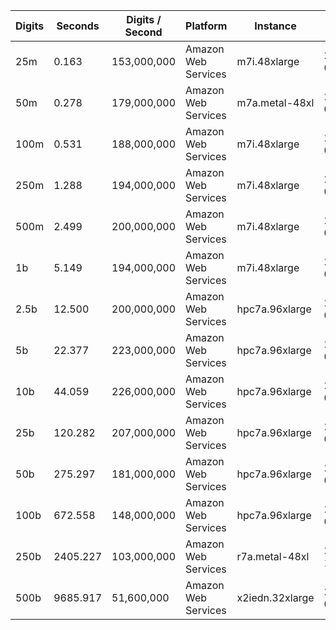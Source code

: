| Digits | Seconds | Digits / Second | Platform | Instance | Date | Files |
| ------ | ------- | --------------- | -------- | -------- | ---- | ----- |
| 25m | 0.163 | 153,000,000 | Amazon Web Services | m7i.48xlarge | 2023-08-08 | [cfg](../Amazon%20Web%20Services/m7i.48xlarge/Pi%20%5Bchudnovsky%5D/Pi%20-%2020230808-211108.cfg) [out](../Amazon%20Web%20Services/m7i.48xlarge/Pi%20%5Bchudnovsky%5D/Pi%20-%2020230808-211108.out) [txt](../Amazon%20Web%20Services/m7i.48xlarge/Pi%20%5Bchudnovsky%5D/Pi%20-%2020230808-211108.txt) |
| 50m | 0.278 | 179,000,000 | Amazon Web Services | m7a.metal-48xl | 2023-08-25 | [cfg](../Amazon%20Web%20Services/m7a.metal-48xl/Pi%20%5Bchudnovsky%5D/Pi%20-%2020230825-205101.cfg) [out](../Amazon%20Web%20Services/m7a.metal-48xl/Pi%20%5Bchudnovsky%5D/Pi%20-%2020230825-205101.out) [txt](../Amazon%20Web%20Services/m7a.metal-48xl/Pi%20%5Bchudnovsky%5D/Pi%20-%2020230825-205101.txt) |
| 100m | 0.531 | 188,000,000 | Amazon Web Services | m7i.48xlarge | 2023-08-08 | [cfg](../Amazon%20Web%20Services/m7i.48xlarge/Pi%20%5Bchudnovsky%5D/Pi%20-%2020230808-210737.cfg) [out](../Amazon%20Web%20Services/m7i.48xlarge/Pi%20%5Bchudnovsky%5D/Pi%20-%2020230808-210737.out) [txt](../Amazon%20Web%20Services/m7i.48xlarge/Pi%20%5Bchudnovsky%5D/Pi%20-%2020230808-210737.txt) |
| 250m | 1.288 | 194,000,000 | Amazon Web Services | m7i.48xlarge | 2023-08-08 | [cfg](../Amazon%20Web%20Services/m7i.48xlarge/Pi%20%5Bchudnovsky%5D/Pi%20-%2020230808-211629.cfg) [out](../Amazon%20Web%20Services/m7i.48xlarge/Pi%20%5Bchudnovsky%5D/Pi%20-%2020230808-211629.out) [txt](../Amazon%20Web%20Services/m7i.48xlarge/Pi%20%5Bchudnovsky%5D/Pi%20-%2020230808-211629.txt) |
| 500m | 2.499 | 200,000,000 | Amazon Web Services | m7i.48xlarge | 2023-08-06 | [cfg](../Amazon%20Web%20Services/m7i.48xlarge/Pi%20%5Bchudnovsky%5D/Pi%20-%2020230806-121704.cfg) [out](../Amazon%20Web%20Services/m7i.48xlarge/Pi%20%5Bchudnovsky%5D/Pi%20-%2020230806-121704.out) [txt](../Amazon%20Web%20Services/m7i.48xlarge/Pi%20%5Bchudnovsky%5D/Pi%20-%2020230806-121704.txt) |
| 1b | 5.149 | 194,000,000 | Amazon Web Services | m7i.48xlarge | 2023-08-08 | [cfg](../Amazon%20Web%20Services/m7i.48xlarge/Pi%20%5Bchudnovsky%5D/Pi%20-%2020230808-211549.cfg) [out](../Amazon%20Web%20Services/m7i.48xlarge/Pi%20%5Bchudnovsky%5D/Pi%20-%2020230808-211549.out) [txt](../Amazon%20Web%20Services/m7i.48xlarge/Pi%20%5Bchudnovsky%5D/Pi%20-%2020230808-211549.txt) |
| 2.5b | 12.500 | 200,000,000 | Amazon Web Services | hpc7a.96xlarge | 2023-08-18 | [cfg](../Amazon%20Web%20Services/hpc7a.96xlarge/Pi%20%5Bchudnovsky%5D/Pi%20-%2020230818-194144.cfg) [out](../Amazon%20Web%20Services/hpc7a.96xlarge/Pi%20%5Bchudnovsky%5D/Pi%20-%2020230818-194144.out) [txt](../Amazon%20Web%20Services/hpc7a.96xlarge/Pi%20%5Bchudnovsky%5D/Pi%20-%2020230818-194144.txt) |
| 5b | 22.377 | 223,000,000 | Amazon Web Services | hpc7a.96xlarge | 2023-08-18 | [cfg](../Amazon%20Web%20Services/hpc7a.96xlarge/Pi%20%5Bchudnovsky%5D/Pi%20-%2020230818-194306.cfg) [out](../Amazon%20Web%20Services/hpc7a.96xlarge/Pi%20%5Bchudnovsky%5D/Pi%20-%2020230818-194306.out) [txt](../Amazon%20Web%20Services/hpc7a.96xlarge/Pi%20%5Bchudnovsky%5D/Pi%20-%2020230818-194306.txt) |
| 10b | 44.059 | 226,000,000 | Amazon Web Services | hpc7a.96xlarge | 2023-08-18 | [cfg](../Amazon%20Web%20Services/hpc7a.96xlarge/Pi%20%5Bchudnovsky%5D/Pi%20-%2020230818-195319.cfg) [out](../Amazon%20Web%20Services/hpc7a.96xlarge/Pi%20%5Bchudnovsky%5D/Pi%20-%2020230818-195319.out) [txt](../Amazon%20Web%20Services/hpc7a.96xlarge/Pi%20%5Bchudnovsky%5D/Pi%20-%2020230818-195319.txt) |
| 25b | 120.282 | 207,000,000 | Amazon Web Services | hpc7a.96xlarge | 2023-08-18 | [cfg](../Amazon%20Web%20Services/hpc7a.96xlarge/Pi%20%5Bchudnovsky%5D/Pi%20-%2020230818-194654.cfg) [out](../Amazon%20Web%20Services/hpc7a.96xlarge/Pi%20%5Bchudnovsky%5D/Pi%20-%2020230818-194654.out) [txt](../Amazon%20Web%20Services/hpc7a.96xlarge/Pi%20%5Bchudnovsky%5D/Pi%20-%2020230818-194654.txt) |
| 50b | 275.297 | 181,000,000 | Amazon Web Services | hpc7a.96xlarge | 2023-08-18 | [cfg](../Amazon%20Web%20Services/hpc7a.96xlarge/Pi%20%5Bchudnovsky%5D/Pi%20-%2020230818-200213.cfg) [out](../Amazon%20Web%20Services/hpc7a.96xlarge/Pi%20%5Bchudnovsky%5D/Pi%20-%2020230818-200213.out) [txt](../Amazon%20Web%20Services/hpc7a.96xlarge/Pi%20%5Bchudnovsky%5D/Pi%20-%2020230818-200213.txt) |
| 100b | 672.558 | 148,000,000 | Amazon Web Services | hpc7a.96xlarge | 2023-08-18 | [cfg](../Amazon%20Web%20Services/hpc7a.96xlarge/Pi%20%5Bchudnovsky%5D/Pi%20-%2020230818-201622.cfg) [out](../Amazon%20Web%20Services/hpc7a.96xlarge/Pi%20%5Bchudnovsky%5D/Pi%20-%2020230818-201622.out) [txt](../Amazon%20Web%20Services/hpc7a.96xlarge/Pi%20%5Bchudnovsky%5D/Pi%20-%2020230818-201622.txt) |
| 250b | 2405.227 | 103,000,000 | Amazon Web Services | r7a.metal-48xl | 2023-10-15 | [cfg](../Amazon%20Web%20Services/r7a.metal-48xl/Pi%20%5Bchudnovsky%5D/Pi%20-%2020231015-212059.cfg) [out](../Amazon%20Web%20Services/r7a.metal-48xl/Pi%20%5Bchudnovsky%5D/Pi%20-%2020231015-212059.out) [txt](../Amazon%20Web%20Services/r7a.metal-48xl/Pi%20%5Bchudnovsky%5D/Pi%20-%2020231015-212059.txt) |
| 500b | 9685.917 | 51,600,000 | Amazon Web Services | x2iedn.32xlarge | 2023-08-21 | [cfg](../Amazon%20Web%20Services/x2iedn.32xlarge/Pi%20%5Bchudnovsky%5D/Pi%20-%2020230821-010844.cfg) [out](../Amazon%20Web%20Services/x2iedn.32xlarge/Pi%20%5Bchudnovsky%5D/Pi%20-%2020230821-010844.out) [txt](../Amazon%20Web%20Services/x2iedn.32xlarge/Pi%20%5Bchudnovsky%5D/Pi%20-%2020230821-010844.txt) |
